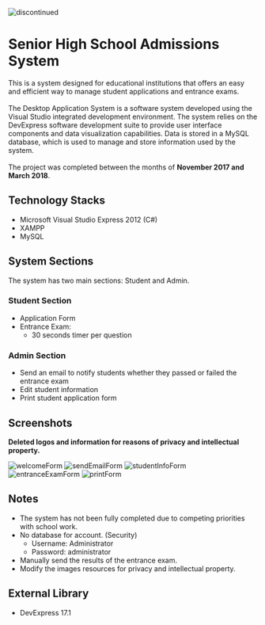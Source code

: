 <p align="left"> <img src="https://camo.githubusercontent.com/41b4407c394c2bd65aa1f4199f5ce149017b80e314e1207a505c26e9f8f677c5/68747470733a2f2f696d672e736869656c64732e696f2f62616467652f7374617475732d646973636f6e74696e7565642d7265642e737667" alt="discontinued" /> </p>

# Senior High School Admissions System

This is a system designed for educational institutions that offers an easy and efficient way to manage student applications and entrance exams.\
\
The Desktop Application System is a software system developed using the Visual Studio integrated development environment. The system relies on the DevExpress software development suite to provide user interface components and data visualization capabilities. Data is stored in a MySQL database, which is used to manage and store information used by the system.\
\
The project was completed between the months of **November 2017 and March 2018**.

## Technology Stacks
* Microsoft Visual Studio Express 2012 (C#)
* XAMPP
* MySQL

## System Sections
The system has two main sections: Student and Admin.

### Student Section
* Application Form
* Entrance Exam:
  * 30 seconds timer per question

### Admin Section
* Send an email to notify students whether they passed or failed the entrance exam
* Edit student information
* Print student application form

## Screenshots
**Deleted logos and information for reasons of privacy and intellectual property.**</br>

![welcomeForm](https://user-images.githubusercontent.com/70431412/219836338-beea3e5d-5a0d-4d47-9008-31feff187fe6.png)
![sendEmailForm](https://user-images.githubusercontent.com/70431412/219836366-339d01da-de4c-4a77-ad45-014124209c72.png)
![studentInfoForm](https://user-images.githubusercontent.com/70431412/219836382-e54eef89-485c-409b-ac74-8914084b245d.png)
![entranceExamForm](https://user-images.githubusercontent.com/70431412/219836299-abcc47e0-1e4f-412e-8efa-48ab2d8c4833.png)
![printForm](https://user-images.githubusercontent.com/70431412/219836401-83b3dfcc-f589-443c-b947-d37680e9356b.png)

## Notes
* The system has not been fully completed due to competing priorities with school work.
* No database for account. (Security)
	* Username: Administrator
	* Password: administrator
* Manually send the results of the entrance exam. 
* Modify the images resources for privacy and intellectual property.

## External Library
* DevExpress 17.1 
